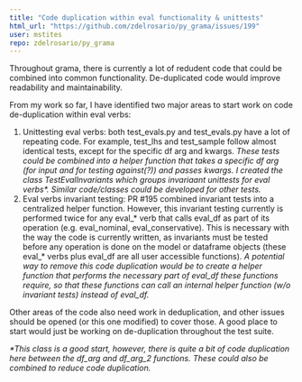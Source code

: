 ```yaml
---
title: "Code duplication within eval functionality & unittests"
html_url: "https://github.com/zdelrosario/py_grama/issues/199"
user: mstites
repo: zdelrosario/py_grama
---
```


Throughout grama, there is currently a lot of redudent code that could be combined into common functionality. De-duplicated code would improve readability and maintainability. 

From my work so far, I have identified two major areas to start work on code de-duplication within eval verbs:

1. Unittesting eval verbs: both test_evals.py and test_evals.py have a lot of repeating code. For example, test_lhs and test_sample follow almost identical tests, except for the specific df arg and kwargs. _These tests could be combined into a helper function that takes a specific df arg (for input and for testing against(?)) and passes kwargs. I created the class TestEvalInvariants which groups invariaant unittests for eval verbs*. Similar code/classes could be developed for other tests._
2. Eval verbs invariant testing: PR #195 combined invariant tests into a centralized helper function. However, this invariant testing currently is performed twice for any eval_* verb that calls eval_df as part of its operation (e.g. eval_nominal, eval_conservative). This is necessary with the way the code is currently written, as invariants must be tested before any operation is done on the model or dataframe objects (these eval_* verbs plus eval_df are all user accessible functions). _A potential way to remove this code duplication would be to create a helper function that performs the necessary part of eval_df these functions require, so that these functions can call an internal helper function (w/o invariant tests) instead of eval_df._

Other areas of the code also need work in deduplication, and other issues should be opened (or this one modified) to cover those. A good place to start would just be working on de-duplication throughout the test suite.

_*This class is a good start, however, there is quite a bit of code duplication here between the df_arg and df_arg_2 functions. These could also be combined to reduce code duplication._